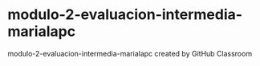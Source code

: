# modulo-2-evaluacion-intermedia-marialapc
modulo-2-evaluacion-intermedia-marialapc created by GitHub Classroom
